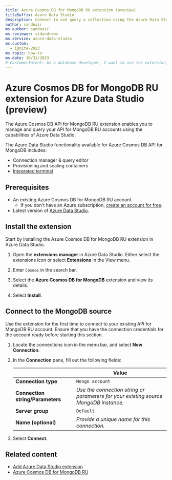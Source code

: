 ```yaml
---
title: Azure Cosmos DB for MongoDB RU extension (preview)
titleSuffix: Azure Data Studio
description: Connect to and query a collection using the Azure Data Studio extension for Azure Cosmos DB for MongoDB RU.
author: sandnair
ms.author: sandnair
ms.reviewer: sidandrews
ms.service: azure-data-studio
ms.custom:
  - ignite-2023
ms.topic: how-to
ms.date: 10/31/2023
# CustomerIntent: As a database developer, I want to use the extension, so that I can explore my data already in Azure Cosmos DB for MongoDB RU.
---
```


# Azure Cosmos DB for MongoDB RU extension for Azure Data Studio (preview)

The Azure Cosmos DB API for MongoDB RU extension enables you to manage and query your API for MongoDB RU accounts using the capabilities of Azure Data Studio.

The Azure Data Studio functionality available for Azure Cosmos DB API for MongoDB includes:

- Connection manager & query editor
- Provisioning and scaling containers
- [Integrated terminal](../integrated-terminal.md)

## Prerequisites

- An existing Azure Cosmos DB for MongoDB RU account.
  - If you don't have an Azure subscription, [create an account for free](https://azure.microsoft.com/free).
- Latest version of [Azure Data Studio](..//download-azure-data-studio.md).

## Install the extension

Start by installing the Azure Cosmos DB for MongoDB RU extension in Azure Data Studio.

1. Open the **extensions manager** in Azure Data Studio. Either select the extensions icon or select **Extensions** in the View menu.

1. Enter `Cosmos` in the search bar.

1. Select the **Azure Cosmos DB for MongoDB** extension and view its details.

1. Select **Install**.

## Connect to the MongoDB source

Use the extension for the first time to connect to your existing API for MongoDB RU account. Ensure that you have the connection credentials for the account ready before starting this section.

1. Locate the connections icon in the menu bar, and select **New Connection**.

1. In the **Connection** pane, fill out the following fields:

    | | Value |
    | --- | --- |
    | **Connection type** | `Mongo account` |
    | **Connection string/Parameters** | *Use the connection string or parameters for your existing source MongoDB instance.* |
    | **Server group** | `Default` |
    | **Name (optional)** | *Provide a unique name for this connection.* |

1. Select **Connect**.

## Related content

- [Add Azure Data Studio extension](add-extensions.md)
- [Azure Cosmos DB for MongoDB RU](/azure/cosmos-db/mongodb)
